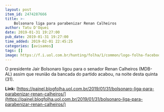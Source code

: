 ```yaml
---
layout: post
item_id: 2474287666
title: >-
    Bolsonaro liga para parabenizar Renan Calheiros
author: Tatu D'Oquei
date: 2019-01-31 19:27:00
pub_date: 2019-01-31 19:27:00
time_added: 2019-02-01 22:45:25
categories: [avisamos]
tags: []
image: https://f.i.uol.com.br/hunting/folha/1/common/logo-folha-facebook-share.jpg
---
```


O presidente Jair Bolsonaro ligou para o senador Renan Calheiros (MDB-AL) assim que reunião da bancada do partido acabou, na noite desta quinta (31).

**Link:** [https://painel.blogfolha.uol.com.br/2019/01/31/bolsonaro-liga-para-parabenizar-renan-calheiros/](https://painel.blogfolha.uol.com.br/2019/01/31/bolsonaro-liga-para-parabenizar-renan-calheiros/)

